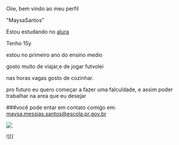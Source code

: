 Oiie, bem vindo ao meu perfil

"MaysaSantos"

Estou estudando no [alura](https://www.alura.com.br/)

Tenho 15y 

estou no primeiro ano do ensino medio

gosto muito de viajar,e de jogar futvolei

nas horas vagas gosto de cozinhar.

pro futuro eu quero começar a fazer uma falculdade, e assim poder trabalhar na area que eu desejar 

###você pode entar em contato comigo em: maysa.messias.santos@escola.pr.gov.br

![](https://media1.tenor.com/m/tF7QYiNQc4sAAAAd/merry-christmas-wrecking-ball.gif)


!][(
